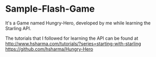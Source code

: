 # Sample-Flash-Game

It's a Game named Hungry-Hero, developed by me while learning the Starling API.

The tutorials that I followed for learning the API can be found at <br>
http://www.hsharma.com/tutorials/?series=starting-with-starling<br>
https://github.com/hsharma/Hungry-Hero
